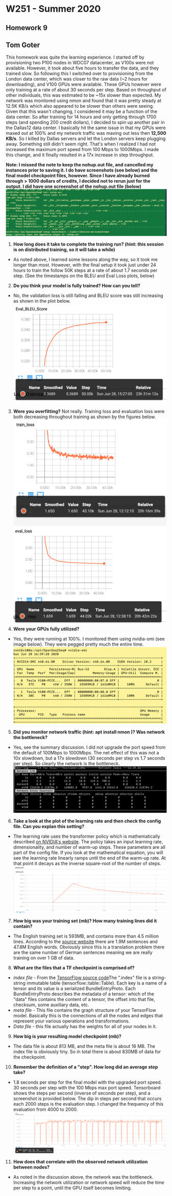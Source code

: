 # W251 - Summer 2020
## Homework 9
## Tom Goter

This homework was quite the learning experience. I started off by provisioning two P100 nodes in WDC07 datacenter, as V100s were not available. However, it took about five hours to transfer the data, and they trained slow. So following this I switched over to provisioning from the London data center, which was closer to the raw data (~2 hours for downloading), and V100 GPUs were available. These GPUs however were only training at a rate of about 30 seconds per step. Based on throughput of other individuals, this was estimated to be ~15x slower than expected. My network was monitored using nmon and found that it was pretty steady at 12.5K KB/s which also appeared to be slower than others were seeing. Given that this wasn't changing, I considered it may be a function of the data center. So after training for 14 hours and only getting through 1700 steps (and spending 200 credit dollars), I decided to spin up another pair in the Dallas12 data center. I basically hit the same issue in that my GPUs were maxed out at 100% and my network traffic was maxing out less then **12,500 KB/s**. So I killed by Dallas servers and let the London servers keep plugging away. Something still didn't seem right. That's when I realized I had not increased the maximum port speed from 100 Mbps to 1000Mbps. I made this change, and it finally resulted in a 17x increase in step throughput.

**Note: I missed the note to keep the nohup.out file, and cancelled my instances prior to saving it. I do have screenshots (see below) and the final model checkpoint files, however. Since I have already burned through > 1000 dollars of credits, I decided not to rerun just for the output. I did have one screenshot of the nohup.out file (below)**
![Start of nohup.out](/hw9/images/nohup.png)

1. **How long does it take to complete the training run? (hint: this session is on distributed training, so it will take a while)**
- As noted above, I learned some lessons along the way, so it took me longer than most. However, with the final setup it took just under 24 hours to train the follow 50K steps at a rate of about 1.7 seconds per step. (See the timestamps on the BLEU and Eval Loss plots, below)

2. **Do you think your model is fully trained? How can you tell?**
- No, the validation loss is still falling and BLEU score was still increasing as shown in the plot below.
![BLEU](/hw9/images/bleu.png)
3. **Were you overfitting?**
Not really. Training loss and evaluation loss were both decreasing throughout training as shown by the figures below.
![Training Loss](/hw9/images/train_loss.png)
![Validation Loss](/hw9/images/eval_loss.png)
4. **Were your GPUs fully utilized?**
- Yes, they were running at 100%. I monitored them using nvidia-smi (see image below). They were pegged pretty much the entire time.
![nvidia-smi display](/hw9/images/smi.png)
5. **Did you monitor network traffic (hint: apt install nmon )? Was network the bottleneck?**
- Yes, see the summary discussion. I did not upgrade the port speed from the default of 100Mbps to 1000Mbps. The net effect of this was not a 10x slowdown, but a 17x slowdown (30 seconds per step vs 1.7 seconds per step). So clearly the network is the bottleneck.
![nmon display with 1000 Mbps Network](/hw9/images/nmon.png)
6. **Take a look at the plot of the learning rate and then check the config file. Can you explan this setting?**
- The learning rate uses the transformer policy which is mathematically described [on NVIDIA's website](https://nvidia.github.io/OpenSeq2Seq/html/_modules/optimizers/lr_policies.html). The policy takes an input learning rate, dimensionality, and number of warm-up steps. These parameters are all part of the config file. If you look at the mathematical equation, you will see the learning rate linearly ramps until the end of the warm-up rate. At that point it decays as the inverse square-root of the number of steps.
![My Learning Rate](/hw9/images/learning_rate.png)

7. **How big was your training set (mb)? How many training lines did it contain?**
- The English training set is 593MB, and contains more than 4.5 million lines. According to the [source website](http://www.statmt.org/europarl/) there are 1.9M sentences and 47.8M English words. Obviously since this is a translation problem there are the same number of German sentences meaning we are really training on over 1 GB of data.
8. **What are the files that a TF checkpoint is comprised of?**
- *index file* - From the [TensorFlow source code](https://github.com/tensorflow/tensorflow/blob/master/tensorflow/core/util/tensor_bundle/tensor_bundle.h#L30)The ".index" file is a string-string immutable table (tensorflow::table::Table).  Each key is a name of a tensor and its value is
a serialized BundleEntryProto.  Each BundleEntryProto describes the metadata of a tensor: which of the "data" files contains the content of a tensor, the
offset into that file, checksum, some auxiliary data, etc.
- *meta file* - This file contains the graph structure of your TensorFlow model. Basically this is the connections of all the nodes and edges that represent your various operations and transformations. 
- *Data file* - this file actually has the weights for all of your nodes in it. 
9. **How big is your resulting model checkpoint (mb)?**
- The data file is about 813 MB, and the meta file is about 16 MB. The index file is obviously tiny. So in total there is about 830MB of data for the checkpoint.
10. **Remember the definition of a "step". How long did an average step take?**
- 1.8 seconds per step for the final model with the upgraded port speed. 30 seconds per step with the 100 Mbps max port speed. Tensorboard shows the steps per second (inverse of seconds per step), and a screenshot is provided below. The dip in steps per second that occurs each 2000 steps is the evaluation step. I changed the frequency of this evaluation from 4000 to 2000.
![steps per second](/hw9/images/steps.png)
11. **How does that correlate with the observed network utilization between nodes?**
- As noted in the discussion above, the network was the bottleneck. Increasing the network utilization or network speed will reduce the time per step to a point, until the GPU itself becomes limiting.
